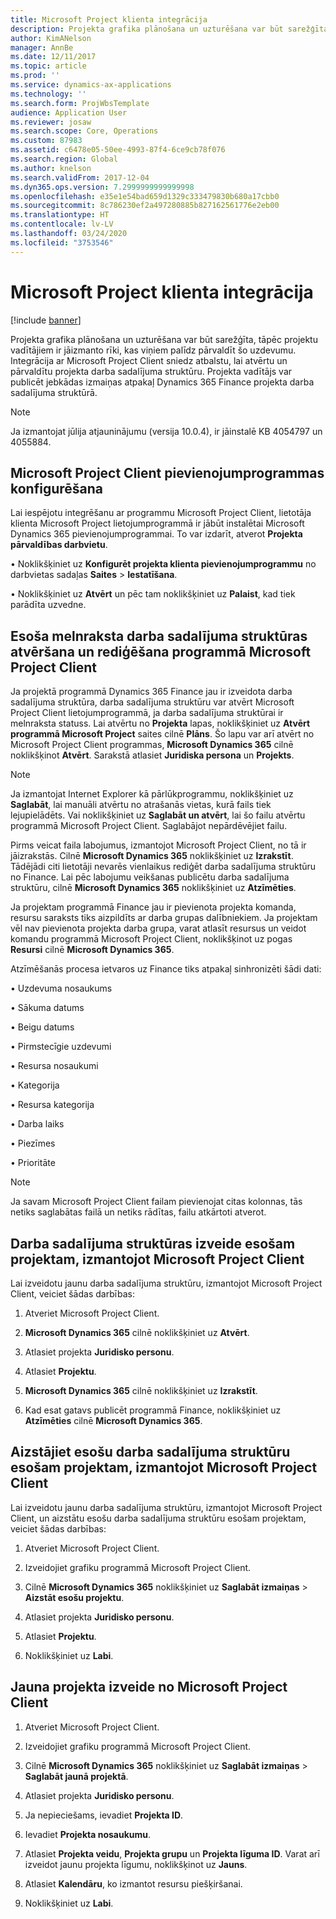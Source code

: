 ```yaml
---
title: Microsoft Project klienta integrācija
description: Projekta grafika plānošana un uzturēšana var būt sarežģīta, tāpēc projektu vadītājiem ir jāizmanto rīki, kas viņiem palīdz pārvaldīt šo uzdevumu. Integrācija ar Microsoft Project Client sniedz atbalstu, lai atvērtu un pārvaldītu projekta darba sadalījuma struktūru.
author: KimANelson
manager: AnnBe
ms.date: 12/11/2017
ms.topic: article
ms.prod: ''
ms.service: dynamics-ax-applications
ms.technology: ''
ms.search.form: ProjWbsTemplate
audience: Application User
ms.reviewer: josaw
ms.search.scope: Core, Operations
ms.custom: 87983
ms.assetid: c6478e05-50ee-4993-87f4-6ce9cb78f076
ms.search.region: Global
ms.author: knelson
ms.search.validFrom: 2017-12-04
ms.dyn365.ops.version: 7.2999999999999998
ms.openlocfilehash: e35e1e54bad659d1329c333479830b680a17cbb0
ms.sourcegitcommit: 8c786230ef2a497280885b827162561776e2eb00
ms.translationtype: HT
ms.contentlocale: lv-LV
ms.lasthandoff: 03/24/2020
ms.locfileid: "3753546"
---
```

# <a name="microsoft-project-client-integration"></a>Microsoft Project klienta integrācija

[!include [banner](../includes/banner.md)]

Projekta grafika plānošana un uzturēšana var būt sarežģīta, tāpēc projektu vadītājiem ir jāizmanto rīki, kas viņiem palīdz pārvaldīt šo uzdevumu. Integrācija ar Microsoft Project Client sniedz atbalstu, lai atvērtu un pārvaldītu projekta darba sadalījuma struktūru. Projekta vadītājs var publicēt jebkādas izmaiņas atpakaļ Dynamics 365 Finance projekta darba sadalījuma struktūrā.

> [!NOTE]
> Ja izmantojat jūlija atjauninājumu (versija 10.0.4), ir jāinstalē KB 4054797 un 4055884.

## <a name="configure-the-microsoft-project-client-add-in"></a>Microsoft Project Client pievienojumprogrammas konfigurēšana
Lai iespējotu integrēšanu ar programmu Microsoft Project Client, lietotāja klienta Microsoft Project lietojumprogrammā ir jābūt instalētai Microsoft Dynamics 365 pievienojumprogrammai. To var izdarīt, atverot **Projekta pārvaldības darbvietu**.

•  Noklikšķiniet uz **Konfigurēt projekta klienta pievienojumprogrammu** no darbvietas sadaļas **Saites** > **Iestatīšana**.

•  Noklikšķiniet uz **Atvērt** un pēc tam noklikšķiniet uz **Palaist**, kad tiek parādīta uzvedne.

## <a name="open-and-edit-an-existing-draft-work-breakdown-structure-in-microsoft-project-client"></a>Esoša melnraksta darba sadalījuma struktūras atvēršana un rediģēšana programmā Microsoft Project Client
Ja projektā programmā Dynamics 365 Finance jau ir izveidota darba sadalījuma struktūra, darba sadalījuma struktūru var atvērt Microsoft Project Client lietojumprogrammā, ja darba sadalījuma struktūrai ir melnraksta statuss. Lai atvērtu no **Projekta** lapas, noklikšķiniet uz **Atvērt programmā Microsoft Project** saites cilnē **Plāns**. Šo lapu var arī atvērt no Microsoft Project Client programmas, **Microsoft Dynamics 365** cilnē noklikšķinot **Atvērt**. Sarakstā atlasiet **Juridiska persona** un **Projekts**.

> [!NOTE]
> Ja izmantojat Internet Explorer kā pārlūkprogrammu, noklikšķiniet uz **Saglabāt**, lai manuāli atvērtu no atrašanās vietas, kurā fails tiek lejupielādēts. Vai noklikšķiniet uz **Saglabāt un atvērt**, lai šo failu atvērtu programmā Microsoft Project Client. Saglabājot nepārdēvējiet failu.

Pirms veicat faila labojumus, izmantojot Microsoft Project Client, no tā ir jāizrakstās. Cilnē  **Microsoft Dynamics 365** noklikšķiniet uz **Izrakstīt**. Tādējādi citi lietotāji nevarēs vienlaikus rediģēt darba sadalījuma struktūru no Finance. Lai pēc labojumu veikšanas publicētu darba sadalījuma struktūru, cilnē **Microsoft Dynamics 365** noklikšķiniet uz **Atzīmēties**.

Ja projektam programmā Finance jau ir pievienota projekta komanda, resursu saraksts tiks aizpildīts ar darba grupas dalībniekiem. Ja projektam vēl nav pievienota projekta darba grupa, varat atlasīt resursus un veidot komandu programmā Microsoft Project Client, noklikšķinot uz pogas **Resursi** cilnē **Microsoft Dynamics 365**. 

Atzīmēšanās procesa ietvaros uz Finance tiks atpakaļ sinhronizēti šādi dati:

•   Uzdevuma nosaukums

•   Sākuma datums

•   Beigu datums

•   Pirmstecīgie uzdevumi

•   Resursa nosaukumi

•   Kategorija

•   Resursa kategorija

•   Darba laiks

•   Piezīmes

•   Prioritāte

> [!NOTE]
> Ja savam Microsoft Project Client failam pievienojat citas kolonnas, tās netiks saglabātas failā un netiks rādītas, failu atkārtoti atverot.

## <a name="create-the-work-breakdown-structure-for-an-existing-project-using-microsoft-project-client"></a>Darba sadalījuma struktūras izveide esošam projektam, izmantojot Microsoft Project Client
Lai izveidotu jaunu darba sadalījuma struktūru, izmantojot Microsoft Project Client, veiciet šādas darbības:


1.  Atveriet Microsoft Project Client.

2.  **Microsoft Dynamics 365** cilnē noklikšķiniet uz **Atvērt**.

3.  Atlasiet projekta **Juridisko personu**.

4.  Atlasiet **Projektu**.

5.  **Microsoft Dynamics 365** cilnē noklikšķiniet uz **Izrakstīt**.

6.  Kad esat gatavs publicēt programmā Finance, noklikšķiniet uz **Atzīmēties** cilnē **Microsoft Dynamics 365**.

## <a name="replace-the-existing-work-breakdown-structure-for-an-existing-project-using-microsoft-project-client"></a>Aizstājiet esošu darba sadalījuma struktūru esošam projektam, izmantojot Microsoft Project Client
Lai izveidotu jaunu darba sadalījuma struktūru, izmantojot Microsoft Project Client, un aizstātu esošu darba sadalījuma struktūru esošam projektam, veiciet šādas darbības:

1.  Atveriet Microsoft Project Client.

2.  Izveidojiet grafiku programmā Microsoft Project Client.

3.  Cilnē **Microsoft Dynamics 365** noklikšķiniet uz **Saglabāt izmaiņas** > **Aizstāt esošu projektu**.

4.  Atlasiet projekta **Juridisko personu**.

5.  Atlasiet **Projektu**.

6.  Noklikšķiniet uz **Labi**.

## <a name="create-a-new-project-from-within-microsoft-project-client"></a>Jauna projekta izveide no Microsoft Project Client


1.  Atveriet Microsoft Project Client.

2.  Izveidojiet grafiku programmā Microsoft Project Client.

3.  Cilnē **Microsoft Dynamics 365** noklikšķiniet uz **Saglabāt izmaiņas** > **Saglabāt jaunā projektā**.

4.  Atlasiet projekta **Juridisko personu**.

5.  Ja nepieciešams, ievadiet **Projekta ID**.

6.  Ievadiet **Projekta nosaukumu**.

7.  Atlasiet **Projekta veidu**, **Projekta grupu** un **Projekta līguma ID**. Varat arī izveidot jaunu projekta līgumu, noklikšķinot uz **Jauns**.

8.  Atlasiet **Kalendāru**, ko izmantot resursu piešķiršanai.

11. Noklikšķiniet uz **Labi**.
